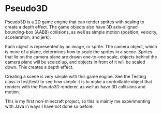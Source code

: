 # Pseudo3D
Pseudo3D is a 2D game engine that can render sprites with scaling to create a depth effect. The game objects also have 3D axis-aligned bounding-box (AABB) collisions, as well as simple motion (position, velocity, acceleration, and jerk).

Each object is represented by an image, or sprite. The camera object, which is more of a plane, determines how to scale the sprites in a scene. Sprites that lie on the camera plane are drawn one-to-one scale, objects behind the camera plane will be scaled up, and objects in front of it will be scaled down. This creates a depth effect.

Creating a scene is very simple with this game engine. See the Testing class in test/test/ to see how simple it is to make a controllable object that renders with the Pseudo3D renderer, as well as have 3D collisions and motion.

This is my first non-minecraft project, so this is mainly me experimenting with Java in ways I have not done so before.